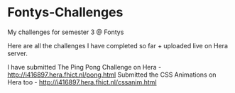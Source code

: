 # Fontys-Challenges
My challenges for semester 3 @ Fontys

Here are all the challenges I have completed so far + uploaded live on Hera server.

I have submitted The Ping Pong Challenge on Hera - http://i416897.hera.fhict.nl/pong.html
Submitted the CSS Animations on Hera too - http://i416897.hera.fhict.nl/cssanim.html